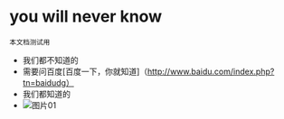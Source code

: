 you will never know
======

`本文档测试用`

 -  我们都不知道的
 -  需要问百度[百度一下，你就知道]（http://www.baidu.com/index.php?tn=baidudg）
 -  我们都知道的
 -  ![图片01](http://img0.bdstatic.com/img/image/shouye/mnwm-11350797308.jpg)
